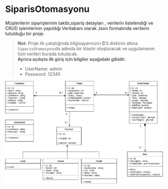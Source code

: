 # SiparisOtomasyonu
Müşterilerin siparişlerinin takibi,sipariş detayları , verilerin listelendiği ve CRUD işlemlerinin yapıldığı Veritabanı olarak Json
formatında verilerin tutulduğu bir proje.

> **Not:** Proje ilk çalıştığında bilgisayarınızın **C:\\** diskinin altına `SiparisOtomasyonuDb` adında bir klasör oluşturacak ve uygulamanın tüm verileri burada tutulacak. <br/>
> **Ayrıca açılışta ilk giriş için bilgiler aşağıdaki gibidir.**
> - UserName: admin
> - Password: 12345
 
![SiparisOtomasyonuDiagram](https://raw.githubusercontent.com/AliYildizoz909/SiparisOtomasyonu/master/SiparisOtomasyonuDiagram.png)
